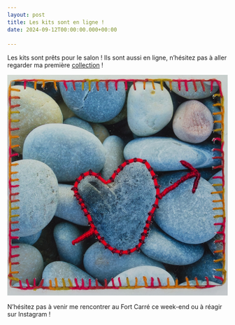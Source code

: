 ```yaml
---
layout: post
title: Les kits sont en ligne !
date: 2024-09-12T00:00:00.000+00:00

---
```



Les kits sont prêts pour le salon ! Ils sont aussi en ligne, n’hésitez pas à aller regarder ma première <a href="https://www.filenphotos.fr/kit">collection</a> !

![](/images/pour_commencer_DxO.jpg)

N’hésitez pas à venir me rencontrer au Fort Carré ce week-end ou à réagir sur Instagram !